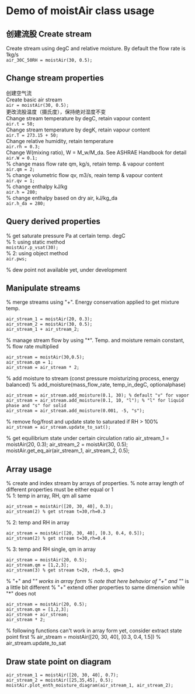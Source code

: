 # Demo of moistAir class usage
## 创建流股 Create stream
Create stream using degC and relative moisture. By default the flow rate is 1kg/s  
```air_30C_50RH = moistAir(30, 0.5);```  
## Change stream properties  
创建空气流  
Create basic air stream  
```air = moistAir(30, 0.5);```  
更改流股温度（摄氏度），保持绝对湿度不变  
Change stream temperature by degC, retain vapour content  
```air.t = 50;```  
Change stream temperature by degK, retain vapour content  
```air.T = 273.15 + 50;```  
Change relative humidity, retain temperature  
```air.rh = 0.3;```  
Change W(mixing ratio), W = M_w/M_da. See ASHRAE Handbook for detail  
```air.W = 0.1;```  
% change mass flow rate qm, kg/s, retain temp. & vapour content  
```air.qm = 2;```  
% change volumetric flow qv, m3/s, reain temp & vapour content  
```air.qv = 1;```  
% change enthalpy kJ/kg  
```air.h = 280;```  
% change enthalpy based on dry air, kJ/kg_da  
```air.h_da = 280;```  

## Query derived properties
% get saturate pressure Pa at certain temp. degC  
% 1: using static method  
```moistAir.p_vsat(30);```  
% 2: using object method  
```air.pws;```  

% dew point not available yet, under development

## Manipulate streams
% merge streams using "+". Energy conservation applied to get mixture temp.
```  
air_stream_1 = moistAir(20, 0.3);  
air_stream_2 = moistAir(30, 0.5);  
air_stream_1 + air_stream_2;  
```  
% manage stream flow by using "*". Temp. and moisture remain constant,
% flow rate multiplied
```  
air_stream = moistAir(30,0.5);  
air_stream.qm = 1;  
air_stream = air_stream * 2;  
```

% add moisture to stream (const pressure moisturizing process, energy balanced)
% add_moisture(mass_flow_rate, temp_in_degC, optionalphase)
```
air_stream = air_stream.add_moisture(0.1, 30); % default "v" for vapor
air_stream = air_stream.add_moisture(0.1, 10, "l"); % "l" for liquid phase and "s" for solid
air_stream = air_stream.add_moisture(0.001, -5, "s");
```

% remove fog/frost and update state to saturated if RH > 100%  
`air_stream = air_stream.update_to_sat();`

% get equilibrium state under certain circulation ratio
air_stream_1 = moistAir(20, 0.3);
air_stream_2 = moistAir(30, 0.5);
moistAir.get_eq_air(air_stream_1, air_stream_2, 0.5);

## Array usage
% create and index stream by arrays of properties.
% note array length of different properties must be either equal or 1  
% 1: temp in array, RH, qm all same
```
air_stream = moistAir([20, 30, 40], 0.3);
air_stream(2) % get stream t=30,rh=0.3
```
% 2: temp and RH in array
```
air_stream = moistAir([20, 30, 40], [0.3, 0.4, 0.5]);
air_stream(2) % get stream t=30,rh=0.4
```
% 3: temp and RH single, qm in array
```
air_stream = moistAir(20, 0.5);
air_stream.qm = [1,2,3];
air_stream(3) % get stream t=20, rh=0.5, qm=3
```
% "+" and "*" works in array form
% note that here behavior of "+" and "*"  is a little bit different
% "+" extend other properties to same dimension while "*" does not
```
air_stream = moistAir(20, 0.5);
air_stream.qm = [1,2,3];
air_stream + air_stream;
air_stream * 2;
```
% following functions can't work in array form yet, consider extract state point first
% air_stream = moistAir([20, 30, 40], [0.3, 0.4, 1.5])
% air_stream.update_to_sat

## Draw state point on diagram
```
air_stream_1 = moistAir([20, 30, 40], 0.7);
air_stream_2 = moistAir([25,35,45], 0.5);
moistAir.plot_enth_moisture_diagram(air_stream_1, air_stream_2);
```